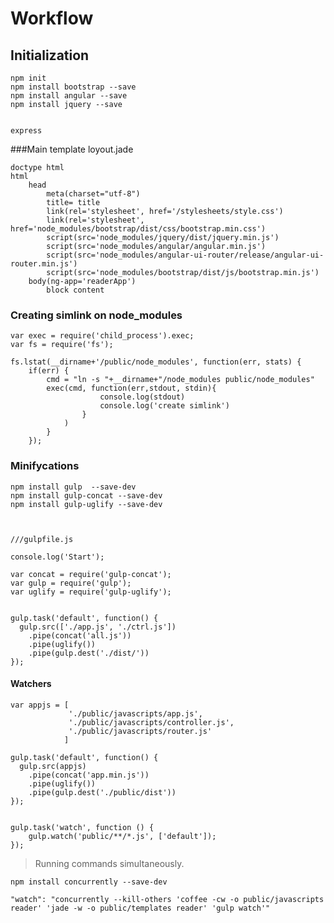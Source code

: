 # Workflow

## Initialization

    npm init
    npm install bootstrap --save
    npm install angular --save
    npm install jquery --save


    express


###Main template loyout.jade

    doctype html
    html
        head
            meta(charset="utf-8")
            title= title
            link(rel='stylesheet', href='/stylesheets/style.css')
            link(rel='stylesheet', href='node_modules/bootstrap/dist/css/bootstrap.min.css')
            script(src='node_modules/jquery/dist/jquery.min.js')
            script(src='node_modules/angular/angular.min.js')
            script(src='node_modules/angular-ui-router/release/angular-ui-router.min.js')
            script(src='node_modules/bootstrap/dist/js/bootstrap.min.js')
        body(ng-app='readerApp')
            block content



### Creating simlink on node_modules

    var exec = require('child_process').exec;
    var fs = require('fs');

    fs.lstat(__dirname+'/public/node_modules', function(err, stats) {
        if(err) {
            cmd = "ln -s "+__dirname+"/node_modules public/node_modules"
            exec(cmd, function(err,stdout, stdin){
                        console.log(stdout)
                        console.log('create simlink')
                    }
                )
            }
        });   







### Minifycations


    npm install gulp  --save-dev
    npm install gulp-concat --save-dev
    npm install gulp-uglify --save-dev



    ///gulpfile.js

    console.log('Start');

    var concat = require('gulp-concat');
    var gulp = require('gulp');
    var uglify = require('gulp-uglify');


    gulp.task('default', function() {
      gulp.src(['./app.js', './ctrl.js'])
        .pipe(concat('all.js'))
        .pipe(uglify())
        .pipe(gulp.dest('./dist/'))
    });


#### Watchers


    var appjs = [
                 './public/javascripts/app.js',
                 './public/javascripts/controller.js',
                 './public/javascripts/router.js'
                ]

    gulp.task('default', function() {
      gulp.src(appjs)
        .pipe(concat('app.min.js'))
        .pipe(uglify())
        .pipe(gulp.dest('./public/dist'))
    });


    gulp.task('watch', function () {
        gulp.watch('public/**/*.js', ['default']);
    });


> Running commands simultaneously.

    npm install concurrently --save-dev  

    "watch": "concurrently --kill-others 'coffee -cw -o public/javascripts reader' 'jade -w -o public/templates reader' 'gulp watch'"

  
